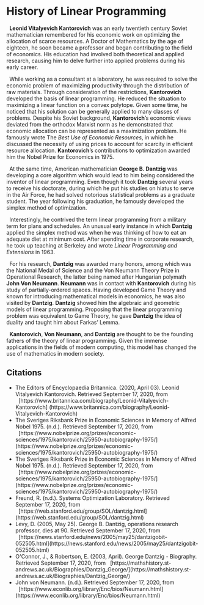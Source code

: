 # History of Linear Programming

&nbsp;&nbsp;<b>Leonid Vitalyevich Kantorovich</b> was an early twentieth century Soviet mathematician remembered for his economic work on optimizing the allocation of scarce resources. A Doctor of Mathematics by the age of eighteen, he soon became a professor and began contributing to the field of economics. His education had involved both theoretical and applied research, causing him to delve further into applied problems during his early career.

&nbsp;&nbsp;While working as a consultant at a laboratory, he was required to solve the economic problem of maximizing productivity through the distribution of raw materials. Through consideration of the restrictions, <b>Kantorovich</b> developed the basis of linear programming. He reduced the situation to maximizing a linear function on a convex polytope. Given some time, he noticed that his solution can be generally applied to many classes of problems. Despite his Soviet background, <b>Kantorovich</b>’s economic views deviated from the orthodox Marxist norm as he demonstrated that economic allocation can be represented as a maximization problem. He famously wrote The <i>Best Use of Economic Resources</i>, in which he discussed the necessity of using prices to account for scarcity in efficient resource allocation. <b>Kantorovich</b>’s contributions to optimization awarded him the Nobel Prize for Economics in 1975.

&nbsp;&nbsp;At the same time, American mathematician <b>George B. Dantzig</b> was developing a core algorithm which would lead to him being considered the inventor of linear programming. Even though it took <b>Dantzig</b> several years to receive his doctorate, during which he put his studies on hiatus to serve in the Air Force, he had solved notorious statistical problems as a graduate student. The year following his graduation, he famously developed the simplex method of optimization.

&nbsp;&nbsp;Interestingly, he contrived the term linear programming from a military term for plans and schedules. An unusual early instance in which <b>Dantzig</b> applied the simplex method was when he was thinking of how to eat an adequate diet at minimum cost. After spending time in corporate research, he took up teaching at Berkeley and wrote <i>Linear Programming and Extensions</i> in 1963.

&nbsp;&nbsp;For his research, <b>Dantzig</b> was awarded many honors, among which was the National Medal of Science and the Von Neumann Theory Prize in Operational Research, the latter being named after Hungarian polymath <b>John Von Neumann</b>. <b>Neumann</b> was in contact with <b>Kantorovich</b> during his study of partially-ordered spaces.  Having developed Game Theory and known for introducing mathematical models in economics, he was also visited by <b>Dantzig</b>. <b>Dantzig</b> showed him the algebraic and geometric models of linear programming. Proposing that the linear programming problem was equivalent to Game Theory, he gave <b>Dantzig</b> the idea of duality and taught him about Farkas’ Lemma.

&nbsp;&nbsp;<b>Kantorovich</b>, <b>Von Neumann</b>, and <b>Dantzig</b> are thought to be the founding fathers of the theory of linear programming. Given the immense applications in the fields of modern computing, this model has changed the use of mathematics in modern society.

## Citations

<ul>
    <li>
        The Editors of Encyclopaedia Britannica. (2020, April 03). Leonid Vitalyevich Kantorovich. Retrieved September 17, 2020, from
        &nbsp;&nbsp;[https://www.britannica.com/biography/Leonid-Vitalyevich-Kantorovich]
                    (https://www.britannica.com/biography/Leonid-Vitalyevich-Kantorovich)
    </li>
    <li>
        The Sveriges Riksbank Prize in Economic Sciences in Memory of Alfred Nobel 1975. (n.d.). Retrieved September 17, 2020, from
        &nbsp;&nbsp;[https://www.nobelprize.org/prizes/economic-sciences/1975/kantorovich/25950-autobiography-1975/]
                    (https://www.nobelprize.org/prizes/economic-sciences/1975/kantorovich/25950-autobiography-1975/)
    </li>
    <li>
        The Sveriges Riksbank Prize in Economic Sciences in Memory of Alfred Nobel 1975. (n.d.). Retrieved September 17, 2020, from
        &nbsp;&nbsp;[https://www.nobelprize.org/prizes/economic-sciences/1975/kantorovich/25950-autobiography-1975/]
        (https://www.nobelprize.org/prizes/economic-sciences/1975/kantorovich/25950-autobiography-1975/)
    </li>
    <li>
        Freund, R. (n.d.). Systems Optimization Laboratory. Retrieved September 17, 2020, from
        &nbsp;&nbsp;[https://web.stanford.edu/group/SOL/dantzig.html](https://web.stanford.edu/group/SOL/dantzig.html)
    </li>
    <li>
        Levy, D. (2005, May 25). George B. Dantzig, operations research professor, dies at 90. Retrieved September 17, 2020, from
        &nbsp;&nbsp;[https://news.stanford.edu/news/2005/may25/dantzigobit-052505.html](https://news.stanford.edu/news/2005/may25/dantzigobit-052505.html)
    </li>
    <li>
        O'Connor, J., &amp; Robertson, E. (2003, April). George Dantzig - Biography. Retrieved September 17, 2020, from
        &nbsp;&nbsp;[https://mathshistory.st-andrews.ac.uk/Biographies/Dantzig_George/](https://mathshistory.st-andrews.ac.uk/Biographies/Dantzig_George/)
    </li>
    <li>
        John von Neumann. (n.d.). Retrieved September 17, 2020, from
        &nbsp;&nbsp;[https://www.econlib.org/library/Enc/bios/Neumann.html](https://www.econlib.org/library/Enc/bios/Neumann.html)
    </li>
</ul>